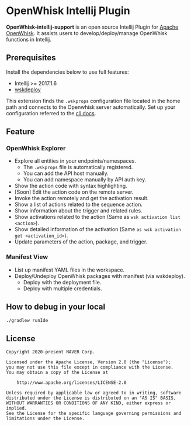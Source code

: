 # OpenWhisk Intellij Plugin
**OpenWhisk-intellij-support**  is an open source Intellij Plugin for [Apache OpenWhisk](https://github.com/apache/openwhisk). It assists users to develop/deploy/manage OpenWhisk functions in Intellij.
 
## Prerequisites
Install the dependencies below to use full features:
* Intellij >= 2017.1.6
* [wskdeploy](https://github.com/apache/openwhisk-wskdeploy/releases)

This extension finds the `.wskprops` configuration file located in the home path and connects to the Openwhisk server automatically. Set up your configuration referred to the [cli docs](https://github.com/apache/openwhisk/blob/master/docs/cli.md#openwhisk-cli).

## Feature
### OpenWhisk Explorer
* Explore all entities in your endpoints/namespaces.
    * The `.wskprops` file is automatically registered.
    * You can add the API host manually.
    * You can add namespace manually by API auth key.
* Show the action code with syntax highlighting.
* [Soon] Edit the action code on the remote server.
* Invoke the action remotely and get the activation result.
* Show a list of actions related to the sequence action.
* Show information about the trigger and related rules.
* Show activations related to the action (Same as `wsk activation list <action>`).
* Show detailed information of the activation (Same `as wsk activation get <activation_id>`).
* Update parameters of the action, package, and trigger.

### Manifest View
* List up manifest YAML files in the workspace.
* Deploy/Undeploy OpenWhisk packages with manifest (via wskdeploy).
    * Deploy with the deployment file.
    * Deploy with multiple credentials.

## How to debug in your local
```bash
./gradlew runIde
```

## License

```
Copyright 2020-present NAVER Corp.

Licensed under the Apache License, Version 2.0 (the "License");
you may not use this file except in compliance with the License.
You may obtain a copy of the License at

    http://www.apache.org/licenses/LICENSE-2.0

Unless required by applicable law or agreed to in writing, software
distributed under the License is distributed on an "AS IS" BASIS,
WITHOUT WARRANTIES OR CONDITIONS OF ANY KIND, either express or implied.
See the License for the specific language governing permissions and
limitations under the License.
```
